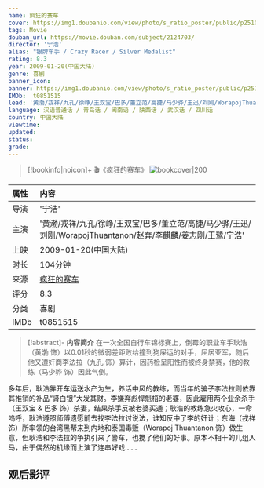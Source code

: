 ```yaml
---
name: 疯狂的赛车
cover: https://img1.doubanio.com/view/photo/s_ratio_poster/public/p2510069458.jpg
tags: Movie
douban_url: https://movie.douban.com/subject/2124703/
director: '宁浩'
alias: "银牌车手 / Crazy Racer / Silver Medalist"
rating: 8.3
year: 2009-01-20(中国大陆)
genre: 喜剧
banner_icon: 
banner: https://img1.doubanio.com/view/photo/s_ratio_poster/public/p2510069458.jpg
IMDb:  t0851515
lead: '黄渤/戎祥/九孔/徐峥/王双宝/巴多/董立范/高捷/马少骅/王迅/刘刚/WorapojThuantanon/赵奔/李麒麟/姜志刚/王鹭/宁浩' 
language: 汉语普通话 / 青岛话 / 闽南语 / 陕西话 / 武汉话 / 四川话 
country: 中国大陆 
viewtime:
updated: 
status: 
grade: 
---
```

> [!bookinfo|noicon]+ 🎬《疯狂的赛车》
> ![bookcover|200](https://img1.doubanio.com/view/photo/s_ratio_poster/public/p2510069458.jpg)
>
| 属性 | 内容                                       |
|:---- |:------------------------------------------ |
| 导演 | '宁浩'                         |
| 主演 | '黄渤/戎祥/九孔/徐峥/王双宝/巴多/董立范/高捷/马少骅/王迅/刘刚/WorapojThuantanon/赵奔/李麒麟/姜志刚/王鹭/宁浩'                             |
| 上映 | 2009-01-20(中国大陆)                             |
| 时长 | 104分钟                   |
| 来源 | [疯狂的赛车](https://movie.douban.com/subject/2124703/) |
| 评分 | 8.3                           |
| 分类 | 喜剧                            |
| IMDb | t0851515                             | 

> [!abstract]- **内容简介**
>  在一次全国自行车锦标赛上，倒霉的职业车手耿浩（黄渤 饰）以0.01秒的微弱差距败给撞到狗屎运的对手，屈居亚军，随后他又遭奸商李法拉（九孔 饰）算计，因药检呈阳性而被终身禁赛，他的教练（马少骅 饰）因此气倒。

















多年后，耿浩靠开车运送水产为生，养活中风的教练，而当年的骗子李法拉则依靠其推销的补品“肾白银”大发其财。李嫌弃彪悍魁梧的老婆，因此雇用两个业余杀手（王双宝 & 巴多 饰）杀妻，结果杀手反被老婆买通；耿浩的教练急火攻心，一命呜呼，耿浩遵照师傅遗愿前去找李法拉讨说法，谁知反中了李的奸计；东海（戎祥 饰）所率领的台湾黑帮来到内地和泰国毒贩（Worapoj Thuantanon 饰）做生意，但耿浩和李法拉的争执引来了警车，也搅了他们的好事。原本不相干的几组人马，由于偶然的机缘而上演了连串好戏……
>  
## 观后影评

